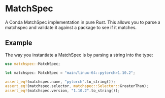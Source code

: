 # MatchSpec

A Conda MatchSpec implementation in pure Rust. This allows you to parse a matchspec and validate it against a package to see if it matches.

## Example

The way you instantiate a MatchSpec is by parsing a string into the type:

```rust
use matchspec::MatchSpec;

let matchspec: MatchSpec = "main/linux-64::pytorch>1.10.2";

assert_eq!(matchspec.name, "pytorch".to_string());
assert_eq!(matchspec.selector, matchspec::Selector::GreaterThan);
assert_eq!(matchspec.version, "1.10.2".to_string());
```
